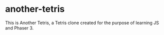 # another-tetris
This is Another Tetris, a Tetris clone created for the purpose of learning JS and Phaser 3.
